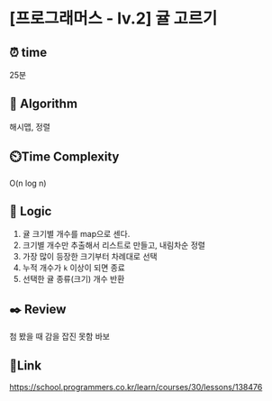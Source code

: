 # [프로그래머스 - lv.2] 귤 고르기


## ⏰ **time**
25분

## :pushpin: **Algorithm**
해시맵, 정렬

## ⏲️**Time Complexity**
O(n log n)

## :round_pushpin: **Logic**
1. 귤 크기별 개수를 map으로 센다.
2. 크기별 개수만 추출해서 리스트로 만들고, 내림차순 정렬
3. 가장 많이 등장한 크기부터 차례대로 선택
4. 누적 개수가 `k` 이상이 되면 종료
5. 선택한 귤 종류(크기) 개수 반환


## :black_nib: **Review** 
첨 봤을 때 감을 잡진 못함 바보

## 📡**Link**
https://school.programmers.co.kr/learn/courses/30/lessons/138476
